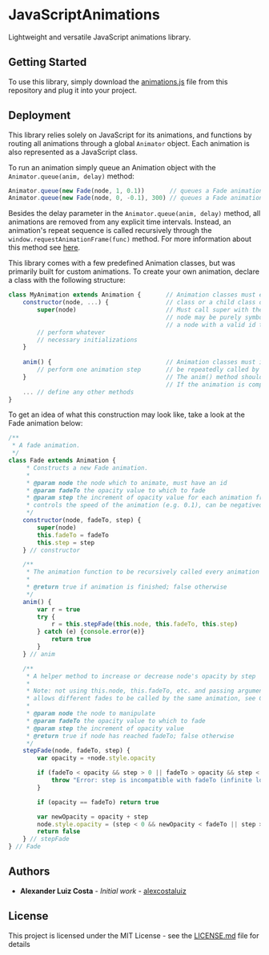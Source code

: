 # JavaScriptAnimations

Lightweight and versatile JavaScript animations library.

## Getting Started

To use this library, simply download the [animations.js](animations.js) file from this repository and plug it into your project.

## Deployment

This library relies solely on JavaScript for its animations, and functions by routing all animations through a global `Animator` object. Each animation is also represented as a JavaScript class.

To run an animation simply queue an Animation object with the `Animator.queue(anim, delay)` method:

```js
Animator.queue(new Fade(node, 1, 0.1))       // queues a Fade animation to run immediately
Animator.queue(new Fade(node, 0, -0.1), 300) // queues a Fade animation to run after 300ms
```

Besides the delay parameter in the `Animator.queue(anim, delay)` method, all animations are removed from any explicit time intervals. Instead, an animation's repeat sequence is called recursively through the `window.requestAnimationFrame(func)` method. For more information about this method see [here](https://developer.mozilla.org/en-US/docs/Web/API/window/requestAnimationFrame).

This library comes with a few predefined Animation classes, but was primarily built for custom animations. To create your own animation, declare a class with the following structure:

```js
class MyAnimation extends Animation {       // Animation classes must extend from the Animation base                    
    constructor(node, ...) {                // class or a child class of Animation
        super(node)                         // Must call super with the node that is being animated. This 
                                            // node may be purely symbolic, but the Animator object requires 
                                            // a node with a valid id to attach to the running animation
        // perform whatever
        // necessary initializations
    }
    
    anim() {                                // Animation classes must implement an anim() method, which will
        // perform one animation step       // be repeatedly called by window.requestAnimationFrame(func)
    }                                       // The anim() method should return false if it should be called again
                                            // If the animation is complete, return true from the anim() method
    ... // define any other methods
}
```

To get an idea of what this construction may look like, take a look at the Fade animation below:

```js
/**
 * A fade animation.
 */
class Fade extends Animation {                                                                                                               /**
     * Constructs a new Fade animation.
     *
     * @param node the node which to animate, must have an id
     * @param fadeTo the opacity value to which to fade
     * @param step the increment of opacity value for each animation frame,
     * controls the speed of the animation (e.g. 0.1), can be negativeo or positive
     */
    constructor(node, fadeTo, step) {
        super(node)
        this.fadeTo = fadeTo
        this.step = step
    } // constructor

    /**
     * The animation function to be recursively called every animation frame.
     *
     * @return true if animation is finished; false otherwise
     */
    anim() {
        var r = true
        try {
            r = this.stepFade(this.node, this.fadeTo, this.step)
        } catch (e) {console.error(e)}                                                                                                           if (r) {
            return true
        }
    } // anim

    /**
     * A helper method to increase or decrease node's opacity by step
     *
     * Note: not using this.node, this.fadeTo, etc. and passing arguments
     * allows different fades to be called by the same animation, see CrossFade
     *
     * @param node the node to manipulate
     * @param fadeTo the opacity value to which to fade
     * @param step the increment of opacity value
     * @return true if node has reached fadeTo; false otherwise
     */
    stepFade(node, fadeTo, step) {
        var opacity = +node.style.opacity

        if (fadeTo < opacity && step > 0 || fadeTo > opacity && step < 0) {
            throw "Error: step is incompatible with fadeTo (infinite loop)."
        }

        if (opacity == fadeTo) return true

        var newOpacity = opacity + step
        node.style.opacity = (step < 0 && newOpacity < fadeTo || step > 0 && newOpacity > fadeTo) ? fadeTo : newOpacity 
        return false
    } // stepFade
} // Fade
```

## Authors

* **Alexander Luiz Costa** - *Initial work* - [alexcostaluiz](https://github.com/alexcostaluiz)

## License

This project is licensed under the MIT License - see the [LICENSE.md](LICENSE.md) file for details
